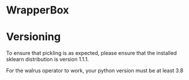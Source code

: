 # WrapperBox


# Versioning

To ensure that pickling is as expected, please ensure that the 
installed sklearn distribution is version 1.1.1.

For the walrus operator to work, your python version must be at least 3.8
